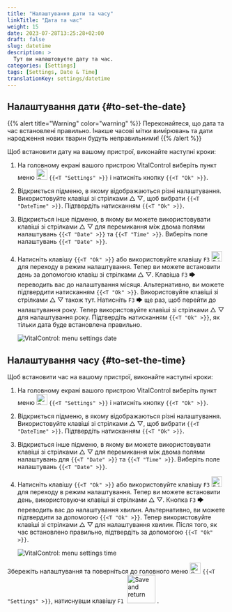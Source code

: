 ```yaml
---
title: "Налаштування дати та часу"
linkTitle: "Дата та час"
weight: 15
date: 2023-07-28T13:25:28+02:00
draft: false
slug: datetime
description: >
  Тут ви налаштовуєте дату та час.
categories: [Settings]
tags: [Settings, Date & Time]
translationKey: settings/datetime
---
```

## Налаштування дати {#to-set-the-date}
{{% alert title="Warning" color="warning" %}}
Переконайтеся, що дата та час встановлені правильно. Інакше часові мітки вимірювань та дати народження нових тварин будуть неправильними!
{{% /alert %}}

Щоб встановити дату на вашому пристрої, виконайте наступні кроки:

1. На головному екрані вашого пристрою VitalControl виберіть пункт меню <img src="/icons/gear.svg" width="25" align="bottom" alt="Settings" /> `{{<T "Settings" >}}` і натисніть кнопку `{{<T "Ok" >}}`.

2. Відкриється підменю, в якому відображаються різні налаштування. Використовуйте клавіші зі стрілками △ ▽, щоб вибрати `{{<T "DateTime" >}}`. Підтвердіть натисканням `{{<T "Ok" >}}`.

3. Відкриється інше підменю, в якому ви можете використовувати клавіші зі стрілками △ ▽ для перемикання між двома полями налаштувань `{{<T "Date" >}}` та `{{<T "Time" >}}`. Виберіть поле налаштувань `{{<T "Date" >}}`.

4. Натисніть клавішу `{{<T "Ok" >}}` або використовуйте клавішу `F3` <img src="/icons/actions/edit.svg" width="24" align="bottom" alt="Edit" /> для переходу в режим налаштування. Тепер ви можете встановити день за допомогою клавіш зі стрілками △ ▽. Клавіша `F3` 🡆 переводить вас до налаштування місяця. Альтернативно, ви можете підтвердити натисканням `{{<T "Ok" >}}`. Використовуйте клавіші зі стрілками △ ▽ також тут. Натисніть `F3` 🡆 ще раз, щоб перейти до налаштування року. Тепер використовуйте клавіші зі стрілками △ ▽ для налаштування року. Підтвердіть натисканням `{{<T "Ok" >}}`, як тільки дата буде встановлена правильно.

    ![VitalControl: menu settings date](../images/date.png "To set the date")

## Налаштування часу {#to-set-the-time}

Щоб встановити час на вашому пристрої, виконайте наступні кроки:

1. На головному екрані вашого пристрою VitalControl виберіть пункт меню <img src="/icons/gear.svg" width="25" align="bottom" alt="Settings" /> `{{<T "Settings" >}}` і натисніть кнопку `{{<T "Ok" >}}`.

2. Відкриється підменю, в якому відображаються різні налаштування. Використовуйте клавіші зі стрілками △ ▽, щоб вибрати `{{<T "DateTime" >}}`. Підтвердіть натисканням `{{<T "Ok" >}}`.


3. Відкриється інше підменю, в якому ви можете використовувати клавіші зі стрілками △ ▽ для перемикання між двома полями налаштувань для `{{<T "Date" >}}` та `{{<T "Time" >}}`. Виберіть поле налаштувань `{{<T "Date" >}}`.

4. Натисніть клавішу `{{<T "Ok" >}}` або використовуйте клавішу `F3` <img src="/icons/actions/edit.svg" width="24" align="bottom" alt="Edit" /> для переходу в режим налаштування. Тепер ви можете встановити день, використовуючи клавіші зі стрілками △ ▽. Кнопка `F3` 🡆 переводить вас до налаштування хвилин. Альтернативно, ви можете підтвердити за допомогою `{{<T "Ok" >}}`. Тепер використовуйте клавіші зі стрілками △ ▽ для налаштування хвилин. Після того, як час встановлено правильно, підтвердіть за допомогою `{{<T "Ok" >}}`.

    ![VitalControl: menu settings time](../images/time.png "To set the time")

Збережіть налаштування та поверніться до головного меню <img src="/icons/gear.svg" width="25" align="bottom" alt="Settings" /> `{{<T "Settings" >}}`, натиснувши клавішу `F1` &nbsp;<img src="/icons/footer/save_exit.svg" width="65" align="bottom" alt="Save and return" />&nbsp;.
